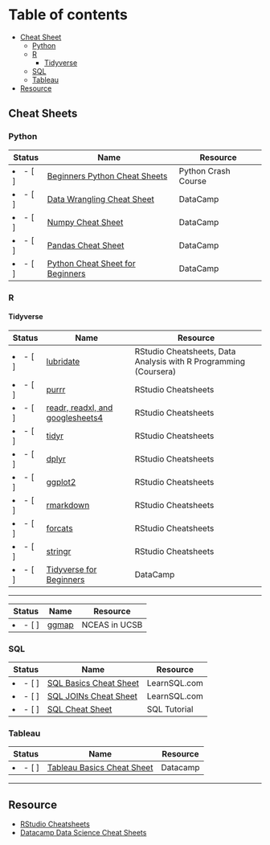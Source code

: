 # Table of contents
- [Cheat Sheet](#cheat-sheets)
  * [Python](#python)
  * [R](#r)
    + [Tidyverse](#tidyverse)
  * [SQL](#sql)
  * [Tableau](#tableau)
- [Resource](#resource)

## Cheat Sheets
### Python
| Status | Name | Resource |
| ---|---|---|
| <li>- [ ] </li> | [Beginners Python Cheat Sheets](https://github.com/lc4695/CheatSheet/blob/main/Python/Beginners%20Python%20Cheat%20Sheets.pdf) | Python Crash Course
| <li>- [ ] </li> | [Data Wrangling Cheat Sheet](https://github.com/lc4695/CheatSheet/blob/main/Python/Data%20Wrangling%20Cheat%20Sheet.pdf) | DataCamp
| <li>- [ ] </li> | [Numpy Cheat Sheet](https://github.com/lc4695/CheatSheet/blob/main/Python/Numpy%20Cheat%20Sheet.pdf) | DataCamp
| <li>- [ ] </li> | [Pandas Cheat Sheet](https://github.com/lc4695/CheatSheet/blob/main/Python/Pandas%20Cheat%20Sheet.pdf) | DataCamp
| <li>- [ ] </li> | [Python Cheat Sheet for Beginners](https://github.com/lc4695/CheatSheet/blob/main/Python/Python%20Cheat%20Sheet%20for%20Beginners.pdf) | DataCamp

### R
#### Tidyverse
| Status | Name | Resource |
| ---|---|---|
| <li>- [ ] </li> | [lubridate](https://github.com/lc4695/CheatSheet/blob/main/Dates%20and%20times%20with%20lubridate%20Cheat%20Sheet.pdf) | RStudio Cheatsheets, Data Analysis with R Programming (Coursera)
| <li>- [ ] </li> | [purrr](https://github.com/lc4695/CheatSheet/blob/main/Apply%20functions%20with%20purrr%20cheatsheet.pdf) | RStudio Cheatsheets
| <li>- [ ] </li> | [readr, readxl, and googlesheets4](https://github.com/lc4695/CheatSheet/blob/main/Data%20import%20with%20readr%2C%20readxl%2C%20and%20googlesheets4%20cheatsheet.pdf) | RStudio Cheatsheets
| <li>- [ ] </li> | [tidyr](https://github.com/lc4695/CheatSheet/blob/main/Data%20tidying%20with%20tidyr%20cheatsheet.pdf) | RStudio Cheatsheets
| <li>- [ ] </li> | [dplyr](https://github.com/lc4695/CheatSheet/blob/main/Data%20transformation%20with%20dplyr%20cheatsheet.pdf) | RStudio Cheatsheets
| <li>- [ ] </li> | [ggplot2](https://github.com/lc4695/CheatSheet/blob/main/Data%20visualization%20with%20ggplot2%20cheatsheet.pdf) | RStudio Cheatsheets
| <li>- [ ] </li> | [rmarkdown](https://github.com/lc4695/CheatSheet/blob/main/Dynamic%20documents%20with%20rmarkdown%20cheatsheet.pdf) | RStudio Cheatsheets
| <li>- [ ] </li> | [forcats](https://github.com/lc4695/CheatSheet/blob/main/Factors%20with%20forcats%20cheatsheet.pdf) | RStudio Cheatsheets
| <li>- [ ] </li> | [stringr](https://github.com/lc4695/CheatSheet/blob/main/String%20manipulation%20with%20stringr%20cheatsheet.pdf) | RStudio Cheatsheets
| <li>- [ ] </li> | [Tidyverse for Beginners]([https://github.com/lc4695/CheatSheet/blob/main/String%20manipulation%20with%20stringr%20cheatsheet.pdf](https://github.com/lc4695/CheatSheet/blob/main/R/Tidyverse_Cheat_Sheet.pdf)) | DataCamp



---
| Status | Name | Resource |
| ---|---|---|
| <li>- [ ] </li> | [ggmap](https://github.com/lc4695/CheatSheet/blob/main/R/ggmap%20Cheatsheet.pdf) | NCEAS in UCSB

### SQL
| Status | Name | Resource |
| ---|---|---|
| <li>- [ ] </li> | [SQL Basics Cheat Sheet](https://github.com/lc4695/CheatSheet/blob/main/SQL/SQL%20Basics%20Cheat%20Sheet.pdf) | LearnSQL.com
| <li>- [ ] </li> | [SQL JOINs Cheat Sheet](https://github.com/lc4695/CheatSheet/blob/main/SQL/SQL%20JOINs%20Cheat%20Sheet.pdf) | LearnSQL.com
| <li>- [ ] </li> | [SQL Cheat Sheet](https://github.com/lc4695/CheatSheet/blob/main/SQL/SQL%20Cheat%20Sheet.pdf) | SQL Tutorial

### Tableau
| Status | Name | Resource |
| ---|---|---|
| <li>- [ ] </li> | [Tableau Basics Cheat Sheet](https://github.com/lc4695/CheatSheet/blob/main/Tableau/Tableau%20Basics%20Cheat%20Sheet.pdf) | Datacamp

---
## Resource
- [RStudio Cheatsheets](https://www.rstudio.com/resources/cheatsheets/)  
- [Datacamp Data Science Cheat Sheets](https://www.datacamp.com/cheat-sheet)
